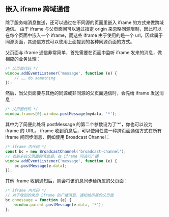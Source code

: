 ## 嵌入 iframe 跨域通信

除了服务端消息推送，还可以通过在不同源的页面里嵌入 iframe 的方式来做跨域通信。
由于 iframe 与父页面间可以通过指定 origin 来忽略同源限制，因此可以在每个页面中嵌入一个 iframe，而这些 iframe 由于使用的是一个 url，因此属于同源页面，其通信方式可以使用上面提到的各种同源页面的方式。

父页面与 iframe 通信非常简单，首先需要在页面中监听 iframe 发来的消息，做相应的业务处理：

```javascript
/* 父页面代码 */
window.addEventListener('message', function (e) {
    // …… do something
});
```

然后，当父页面要与其他的同源或非同源的父页面通信时，会先给 iframe 发送消息：

```javascript
/* 父页面代码 */
window.frames[0].window.postMessage(mydata, '*');
```
其中为了简便此处将 postMessage 的第二个参数设为了'*'，你也可以设为 iframe 的 URL。
iframe 收到消息后，可以使用任意一种跨页面通信方式在所有 iframe 间同步消息，例如使用 Broadcast Channel：

```javascript
/* iframe 内代码 */
const bc = new BroadcastChannel('broadcast-channel');
// 收到来自父页面的消息后，在 iframe 间进行广播
window.addEventListener('message', function (e) {
    bc.postMessage(e.data);
});
```

其他 iframe 收到通知后，则会将该消息同步给所属的父页面：

```javascript
/* iframe 内代码 */
// 对于收到的来自 iframe 的广播消息，通知给所属的父页面
bc.onmessage = function (e) {
    window.parent.postMessage(e.data, '*');
};
```
